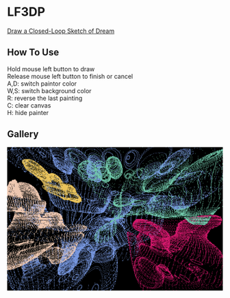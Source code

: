 # LF3DP
[Draw a Closed-Loop Sketch of Dream](https://kitao.github.io/pyxel/wasm/launcher/?run=sichaozhang1112.LF3DP.lf3dp) <br>
## How To Use
Hold mouse left button to draw <br>
Release mouse left button to finish or cancel <br>
A,D: switch paintor color <br>
W,S: switch background color <br>
R: reverse the last painting <br>
C: clear canvas <br>
H: hide painter <br>

## Gallery
<div align="center">
  <img src=lf3dp.png alt="lf3dp" style="width:600px;height:auto;">
</div>

